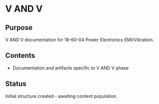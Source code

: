# V AND V

## Purpose
V AND V documentation for 18-60-04 Power Electronics EMI/Vibration.

## Contents
- Documentation and artifacts specific to V AND V phase

## Status
Initial structure created - awaiting content population.
